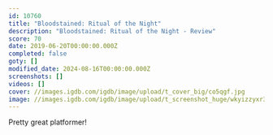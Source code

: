 ```yaml
---
id: 10760
title: "Bloodstained: Ritual of the Night"
description: "Bloodstained: Ritual of the Night - Review"
score: 70
date: 2019-06-20T00:00:00.000Z
completed: false
goty: []
modified_date: 2024-08-16T00:00:00.000Z
screenshots: []
videos: []
cover: //images.igdb.com/igdb/image/upload/t_cover_big/co5qgf.jpg
image: //images.igdb.com/igdb/image/upload/t_screenshot_huge/wkyizzyxr3c0tiqrvty0.jpg
---
```

Pretty great platformer!